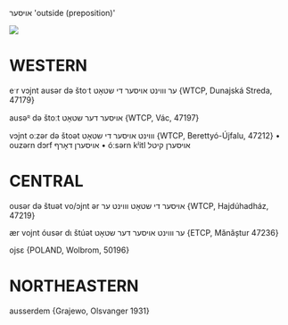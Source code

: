 אויסער
'outside (preposition)'

![](https://ia902902.us.archive.org/9/items/Yiddish-Dialect-Maps/Herzog4-43-46-VantShtotTsung-133.jpg)

WESTERN
========

eˑr vɔjnt ausər də štoˑt ער וווינט אויסער די שטאָט {WTCP, Dunajská Streda, 47179}

ausəᴿ də štoːt אויסער דער שטאָט {WTCP, Vác, 47197}

vɔjnt oːzər də štoət וווינט אויסער די שטאָט {WTCP, Berettyó-Újfalu, 47212}
	•	ouzərn dɔrf אויסערן דאָרף
	•	óːsərn kʲitl אויסערן קיטל

CENTRAL
========

ousər də štuət vo/ɔjnt ər אויסער די שטאָט וווינט ער {WTCP, Hajdúhadház, 47219}

ær vojnt óusər dɩ štúət ער וווינט אויסער דער שטאָט {ETCP, Mănăștur 47236}

ojsɛ {POLAND, Wolbrom, 50196}

NORTHEASTERN
==============

ausserdem {Grajewo, Olsvanger 1931}